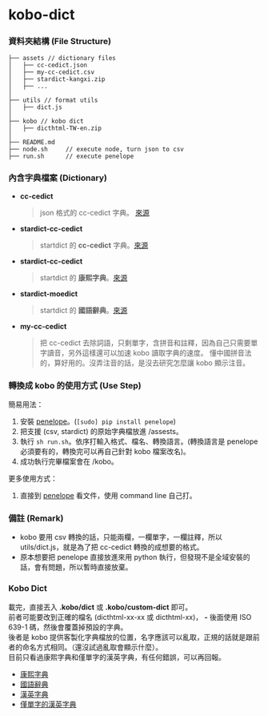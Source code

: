 # kobo-dict

### 資料夾結構 (File Structure)
```
├── assets // dictionary files
│   ├── cc-cedict.json
│   ├── my-cc-cedict.csv
│   ├── stardict-kangxi.zip
│   ├── ...
│   
├── utils // format utils
│   ├── dict.js
│  
├── kobo // kobo dict
│   ├── dicthtml-TW-en.zip
│  
├── README.md
├── node.sh     // execute node, turn json to csv
├── run.sh      // execute penelope
```

### 內含字典檔案 (Dictionary)
* **cc-cedict**
    > json 格式的 cc-cedict 字典。
    [來源](https://github.com/SilentByte/cc-cedict-structurizer)
* **stardict-cc-cedict**
    > startdict 的 **cc-cedict** 字典。[來源](https://simonwiles.net/projects/cc-cedict/)
* **stardict-cc-cedict**
    > startdict 的 **康熙字典**。[來源](https://simonwiles.net/projects/kangxi-zidian/)
* **stardict-moedict**
    > startdict 的 **國語辭典**。[來源](https://github.com/elleryq/moe2stardict)
* **my-cc-cedict**
    > 把 cc-cedict 去除詞語，只剩單字，含拼音和註釋，因為自己只需要單字讀音，另外這樣還可以加速 kobo 讀取字典的速度。
    懂中國拼音法的，算好用的。沒弄注音的話，是沒去研究怎麼讓 kobo 顯示注音。

### 轉換成 kobo 的使用方式 (Use Step)
簡易用法：
1.  安裝 [penelope](https://github.com/pettarin/penelope)。(`[sudo] pip install penelope`)
2.  把支援 (csv, stardict) 的原始字典檔放進 /assests。
3.  執行 `sh run.sh`。依序打輸入格式、檔名、轉換語言。(轉換語言是 penelope 必須要有的，轉換完可以再自己針對 kobo 檔案改名)。
4.  成功執行完畢檔案會在 /kobo。

更多使用方式：
1.  直接到 [penelope](https://github.com/pettarin/penelope) 看文件，使用 command line 自己打。

### 備註 (Remark)
* kobo 要用 csv 轉換的話，只能兩欄，一欄單字，一欄註釋，所以 utils/dict.js，就是為了把 cc-cedict 轉換的成想要的格式。
* 原本想要把 penelope 直接放進來用 python 執行，但發現不是全域安裝的話，會有問題，所以暫時直接放棄。

### Kobo Dict
載完，直接丟入 **.kobo/dict** 或 **.kobo/custom-dict** 即可。<br/>
前者可能要改到正確的檔名 (dicthtml-xx-xx 或 dicthtml-xx)， **-** 後面使用 ISO 639-1 碼，然後會覆蓋掉預設的字典。<br/>
後者是 kobo 提供客製化字典檔放的位置，名字應該可以亂取，正規的話就是跟前者的命名方式相同。（還沒試過亂取會顯示什麼）。<br/>
目前只看過康熙字典和僅單字的漢英字典，有任何錯誤，可以再回報。<br/>
* [康熙字典](https://github.com/hsuan9522/kobo-dict/blob/master/kobo/dicthtml-kangxi.zip)
* [國語辭典](https://github.com/hsuan9522/kobo-dict/blob/master/kobo/dicthtml-moedict.zip)
* [漢英字典](https://github.com/hsuan9522/kobo-dict/blob/master/kobo/dicthtml-cc.zip)
* [僅單字的漢英字典](https://github.com/hsuan9522/kobo-dict/blob/master/kobo/dicthtml-mycc.zip)



